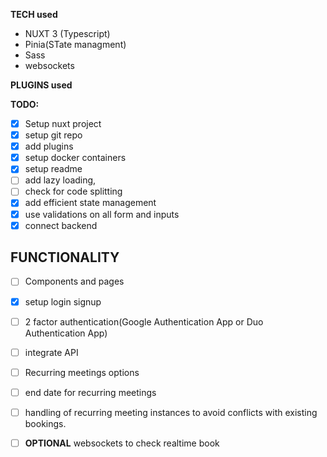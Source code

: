 **TECH used**
- NUXT 3 (Typescript)
- Pinia(STate managment)
- Sass
- websockets


**PLUGINS used**


**TODO:**

- [x]  Setup nuxt project
- [x] setup git repo
- [x] add plugins
- [x] setup docker  containers
- [x] setup readme
- [ ] add lazy loading, 
- [ ] check for code splitting
- [x] add efficient state management
- [x] use validations on all form and inputs
- [x] connect backend

##  **FUNCTIONALITY**
- [ ] Components and pages
- [x] setup login signup
- [ ] 2 factor authentication(Google Authentication App or Duo Authentication App)
- [ ] integrate API
- [ ] Recurring meetings options
- [ ] end date for recurring meetings
- [ ] handling of recurring meeting instances to avoid conflicts with existing bookings.
- [ ] **OPTIONAL** websockets to check realtime book

